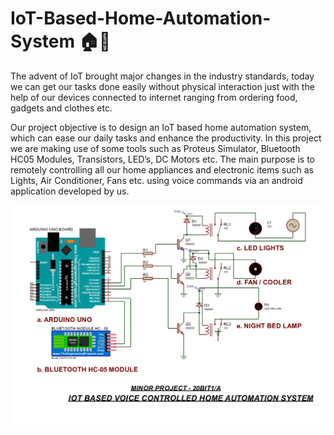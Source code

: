 # IoT-Based-Home-Automation-System 🏠🤳

The advent of IoT brought major changes in the industry standards, today we can get our tasks done easily without physical interaction just with the help of our devices connected to internet ranging from ordering food, gadgets and clothes etc.

Our project objective is to design an IoT based home automation system, which can ease our daily tasks and enhance the productivity. In this project we are making use of some tools such as Proteus Simulator, Bluetooth HC05 Modules, Transistors, LED’s, DC Motors etc. The main purpose is to remotely controlling all our home appliances and electronic items such as Lights, Air Conditioner, Fans etc. using voice commands via an android application developed by us.

![Circuit](Documentation/Circuit.jpg)
